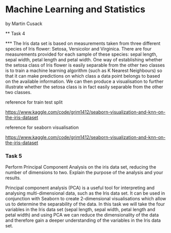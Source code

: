 # Machine Learning and Statistics

by Martin Cusack

** Task 4 

*** The Iris data set is based on measurements taken from three different species of Iris flower: Setosa, Versicolor and Virginica.  There are four measurements provided for each sample of these species:  sepal length, sepal width, petal length and petal width.  One way of establishing whether the setosa class of Iris flower is easily separable from the other two classes is to train a machine learning algorithm (such as K Nearest Neighbours) so that it can make predictions on which class a data point belongs to based on the available information. We can then produce a visualisation to further illustrate whether the setosa class is in fact easily separable from the other two classes.


reference for train test split

https://www.kaggle.com/code/grim1412/seaborn-visualization-and-knn-on-the-iris-dataset

reference for seaborn visualisation

https://www.kaggle.com/code/grim1412/seaborn-visualization-and-knn-on-the-iris-dataset

### Task 5

Perform Principal Component Analysis on the iris data set, reducing the number of dimensions to two. Explain the purpose
of the analysis and your results.

Principal component analysis (PCA) is a useful tool for interpreting and analysing multi-dimensional data, such as the Iris data set.  It can be used in conjunction with Seaborn to create 2-dimensional visualisations which allow us to determine the separability of the data. In this task we will take the four variables in the Iris data set (sepal length, sepal width, petal length and petal width) and using PCA we can reduce the dimensionality of the data and therefore gain a deeper understanding of the variables in the Iris data set.
